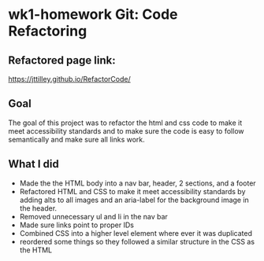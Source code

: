 # wk1-homework Git: Code Refactoring

## Refactored page link:
https://jttilley.github.io/RefactorCode/

## Goal
The goal of this project was to refactor the html and css code to make it meet accessibility standards and to make sure the code is easy to follow semantically and make sure all links work.

## What I did
* Made the  the HTML body into a nav bar, header, 2 sections, and a footer
* Refactored HTML and CSS to make it meet accessibility standards by adding alts to all images and an aria-label for the background image in the header.
* Removed unnecessary ul and li in the nav bar
* Made sure links point to proper IDs
* Combined CSS into a higher level element where ever it was duplicated 
* reordered some things so they followed a similar structure in the CSS as the HTML

